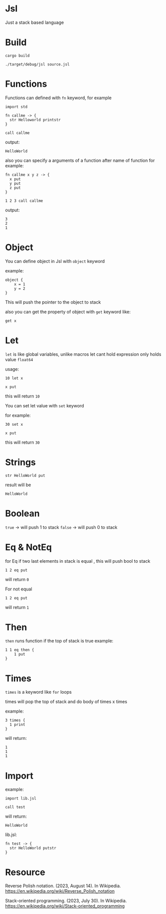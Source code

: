# Jsl
Just a stack based language

# Build
```cargo build```

```./target/debug/jsl source.jsl```

# Functions
Functions can defined with `fn` keyword, for example

```
import std

fn callme -> {
  str Helloworld printstr
}

call callme
```

output:

```
HelloWorld
```

also you can specify a arguments of a function after name of function for example:

```
fn callme x y z -> {
  x put
  y put
  z put
}

1 2 3 call callme
```

output:

```
3
2
1
```

# Object
You can define object in Jsl with `object` keyword

example:

```
object {
    x = 1
    y = 2
}
```

This will push the pointer to the object to stack

also you can get the property of object with `get` keyword like:

```
get x
```

# Let
`let` is like global variables, unlike macros let cant hold expression only holds value `float64`

usage:

```
10 let x

x put
```

this will return `10`

You can set let value with `set` keyword

for example:

```
30 set x

x put
```

this will return `30`

# Strings
```
str HelloWorld put
```
result will be
```
HelloWorld
```

# Boolean
`true` -> will push 1 to stack
`false` -> will push 0 to stack

# Eq & NotEq
for Eq if two last elements in stack is equal , this will push bool to stack
```
1 2 eq put
```
will return `0`

For not equal
```
1 2 eq put
```
will return `1`

# Then
`then` runs function if the top of stack is true
example:
```
1 1 eq then {
    1 put
}
```

# Times
`times` is a keyword like `for` loops

times will pop the top of stack and do body of times x times

example:

```
3 times {
  1 print
}
```

will return:

```
1
1
1
```

# Import
example:

```
import lib.jsl

call test
```

will return:

```
HelloWorld
```

lib.jsl:

```
fn test -> {
  str HelloWorld putstr
}
```

# Resource
Reverse Polish notation. (2023, August 14). In Wikipedia. https://en.wikipedia.org/wiki/Reverse_Polish_notation

Stack-oriented programming. (2023, July 30). In Wikipedia. https://en.wikipedia.org/wiki/Stack-oriented_programming
